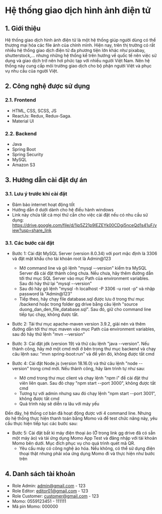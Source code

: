 # Hệ thống giao dịch hình ảnh điện tử
## 1. Giới thiệu
Hệ thống giao dịch hình ảnh điện tử là một hệ thống giúp người dùng có thể thương mại hóa các file ảnh của chính mình. Hiện nay, trên thị trường có rất nhiều hệ thống giao dịch điện tử đa phương tiện lớn khác như pixabay, shutterstock,... nhưng những hệ thống kể trên hướng về quốc tế nên việc sử dụng và giao dịch trở nên hơi phức tạp với nhiều người Việt Nam. Nên hệ thống này cung cấp môi trường giao dịch cho bộ phận người Việt và phục vụ nhu cầu của người Việt. 
## 2. Công nghệ được sử dụng
### 2.1. Frontend
* HTML, CSS, SCSS, JS
* ReactJs: Redux, Redux-Saga.
* Material UI
### 2.2. Backend
* Java
* Spring Boot
* Spring Security
* MySQL
* Amazon S3
## 3. Hướng dẫn cài đặt dự án
### 3.1. Lưu ý trước khi cài đặt
* Đảm bảo internet hoạt động tốt
* Hướng dẫn ở dưới dành cho hệ điều hành windows
* Link này chứa tất cả mọi thứ cần cho việc cài đặt nếu có nhu cầu sử dụng: https://drive.google.com/file/d/1ip5Z21p9lEZEYk00CDgi5nceQd1s41uF/view?usp=share_link
### 3.1. Các bước cài đặt
* Bước 1: Cài đặt MySQL Server (version 8.0.34) với port mặc định là 3306 và đặt mật khẩu cho tài khoản root là Admin@123
    * Mở command line và gõ lệnh "mysql --version" kiểm tra MySQL Server đã cài đặt thành công chưa. Nếu chưa, hãy thêm đường dẫn tới thư mục SQL Server vào mục Path của environment variables. Sau đó hãy thử lại "mysql --version"
    * Sau đó hãy gõ lệnh "mysql -h localhost -P 3306 -u root -p" và nhập password là "Admin@123"
    * Tiếp theo, hãy chạy file database.sql được lưu ở trong thư mục /backend hoặc trong folder gg drive bằng câu lệnh "source duong_dan_den_file_database.sql". Sau đó, giữ cho command line tiếp tục chạy, không được tắt.

* Bước 2: Tải thư mục apache-maven version 3.9.2, giải nén và thêm đường dẫn tới thư mục maven vào mục Path của environment variables, sau đó hãy thử lệnh "mvn --version"

* Bước 3: Cài đặt jdk (version 19) và thử câu lệnh "java --version". Nếu thành công, hãy mở một cmd mới ở bên trong thư mục backend và chạy câu lệnh sau: "mvn spring-boot:run" và để yên đó, không được tắt cmd

* Bước 4: Cài đặt Node.js (version 18.16.0) và thử câu lệnh "node --version" trong cmd mới. Nếu thành công, hãy làm trình tự như sau:
    * Mở cmd trong thư mục client và chạy lệnh "npm i" để cài đặt thư viên liên quan. Sau đó chạy "npm start --port 3000", không được tắt cmd
    * Tương tự với admin nhưng sau đó chạy lệnh "npm start --port 3001", không được tắt cmd
    * Quá trình này sẽ diễn ra lâu với máy yếu 

Đến đây, hệ thống cơ bản đã hoạt động được với 4 command line. Nhưng do hệ thống thực hiện thanh toán bằng Momo và để test chức năng này, yêu cầu thực hiện tiếp tục các bước sau:
* Bước 5: Cài đặt bất kì máy điện thoại ảo (Ở trong link gg drive đã có sẵn một máy ảo) và tải ứng dụng Momo App Test và đăng nhập với tài khoản Momo bên dưới. Mục đích phục vụ cho quá trình quét mã QR. 
    * Yêu cầu máy có công nghệ ảo hóa. Nếu không, có thể sử dụng điện thoại thật nhưng phải xóa ứng dụng Momo đi và thực hiện như bước trên

## 4. Danh sách tài khoản
* Role Admin: admin@gmail.com - 123
* Role Editor: editor01@gmail.com - 123
* Role Customer: customer@gmail.com - 123
* Momo: 0559123451 - 111111
* Mã pin Momo: 000000
